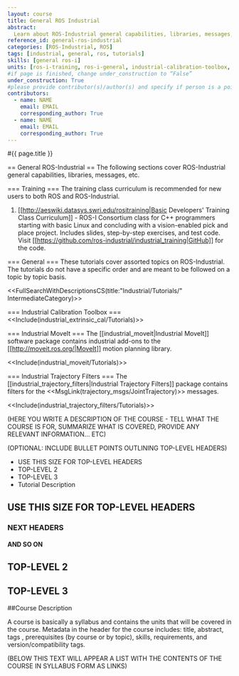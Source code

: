 ```yaml
---
layout: course
title: General ROS Industrial
abstract:
  Learn about ROS-Industrial general capabilities, libraries, messages, etc
reference_id: general-ros-industrial
categories: [ROS-Industrial, ROS]
tags: [industrial, general, ros, tutorials]
skills: [general ros-i]
units: [ros-i-training, ros-i-general, industrial-calibration-toolbox, industrial-moveit, industrial-trajectory-filters]
#if page is finished, change under_construction to “False”
under_construction: True
#please provide contributor(s)/author(s) and specify if person is a point of contact (default is "True")
contributors:
  - name: NAME
    email: EMAIL
    corresponding_author: True
  - name: NAME
    email: EMAIL
    corresponding_author: True
---
```


#{{ page.title }}


== General ROS-Industrial ==
The following sections cover ROS-Industrial general capabilities, libraries, messages, etc.

=== Training ===
The training class curriculum is recommended for new users to both ROS and ROS-Industrial.

 1. [[http://aeswiki.datasys.swri.edu/rositraining|Basic Developers' Training Class Curriculum]] - ROS-I Consortium class for C++ programmers starting with basic Linux and concluding with a vision-enabled pick and place project. Includes slides, step-by-step exercises, and test code. Visit [[https://github.com/ros-industrial/industrial_training|GitHub]] for the code.

=== General ===
These tutorials cover assorted topics on ROS-Industrial.  The tutorials do not have a specific order and are meant to be followed on a topic by topic basis.

<<FullSearchWithDescriptionsCS(title:"Industrial/Tutorials/" IntermediateCategory)>>

=== Industrial Calibration Toolbox ===
<<Include(industrial_extrinsic_cal/Tutorials)>>

=== Industrial MoveIt ===
The [[industrial_moveit|Industrial MoveIt]] software package contains industrial add-ons to the [[http://moveit.ros.org/|MoveIt]] motion planning library.

<<Include(industrial_moveit/Tutorials)>>

=== Industrial Trajectory Filters ===
The [[industrial_trajectory_filters|Industrial Trajectory Filters]] package contains filters for the <<MsgLink(trajectory_msgs/JointTrajectory)>> messages.

<<Include(industrial_trajectory_filters/Tutorials)>>

(HERE YOU WRITE A DESCRIPTION OF THE COURSE - TELL WHAT THE COURSE IS FOR, SUMMARIZE WHAT IS COVERED, PROVIDE ANY RELEVANT INFORMATION... ETC)

(OPTIONAL: INCLUDE BULLET POINTS OUTLINING TOP-LEVEL HEADERS)

* USE THIS SIZE FOR TOP-LEVEL HEADERS
* TOP-LEVEL 2
* TOP-LEVEL 3
* Tutorial Description

## USE THIS SIZE FOR TOP-LEVEL HEADERS

### NEXT HEADERS

#### AND SO ON

## TOP-LEVEL 2

## TOP-LEVEL 3

##Course Description

A course is basically a syllabus and contains the units that will be covered in the course.  Metadata in the header for the course includes: title, abstract, tags , prerequisites (by course or by topic), skills, requirements, and version/compatibility tags.

(BELOW THIS TEXT WILL APPEAR A LIST WITH THE CONTENTS OF THE COURSE IN SYLLABUS FORM AS LINKS)
